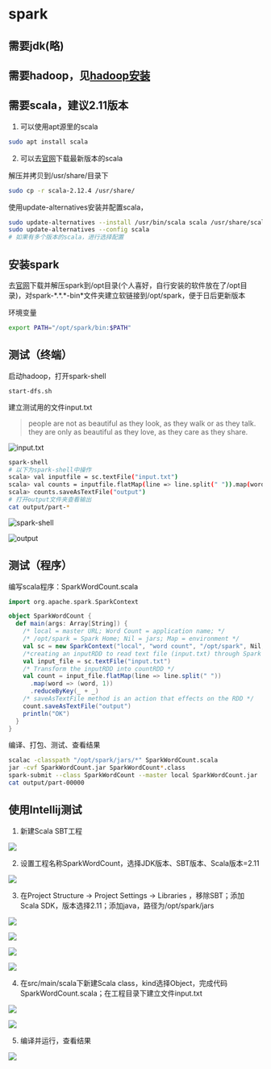 # spark

## 需要jdk(略)

## 需要hadoop，见[hadoop安装](hadoop.md)

## 需要scala，建议2.11版本

1. 可以使用apt源里的scala

```bash
sudo apt install scala
```

2. 可以去[官网](https://www.scala-lang.org/download/)下载最新版本的scala

解压并拷贝到/usr/share/目录下

```bash
sudo cp -r scala-2.12.4 /usr/share/
```

使用update-alternatives安装并配置scala，

```bash
sudo update-alternatives --install /usr/bin/scala scala /usr/share/scala-2.12.4/bin/scala 100
sudo update-alternatives --config scala
# 如果有多个版本的scala，进行选择配置
```

## 安装spark

去[官网](https://spark.apache.org/downloads.html)下载并解压spark到/opt目录(个人喜好，自行安装的软件放在了/opt目录)，对spark-\*.\*.\*-bin\*文件夹建立软链接到/opt/spark，便于日后更新版本

环境变量
```bash
export PATH="/opt/spark/bin:$PATH"
```

## 测试（终端）
启动hadoop，打开spark-shell
```
start-dfs.sh
```
建立测试用的文件input.txt
> people are not as beautiful as they look, 
> as they walk or as they talk.
> they are only as beautiful  as they love, 
> as they care as they share.

![input.txt](image/spark/0.png)
```bash
spark-shell
# 以下为spark-shell中操作
scala> val inputfile = sc.textFile("input.txt")
scala> val counts = inputfile.flatMap(line => line.split(" ")).map(word => (word, 1)).reduceByKey(_+_);
scala> counts.saveAsTextFile("output")
# 打开output文件夹查看输出
cat output/part-*
```

![spark-shell](image/spark/1.png)

![output](image/spark/2.png)

## 测试（程序）

编写scala程序：SparkWordCount.scala
```scala
import org.apache.spark.SparkContext

object SparkWordCount {
  def main(args: Array[String]) {
    /* local = master URL; Word Count = application name; */
    /* /opt/spark = Spark Home; Nil = jars; Map = environment */
    val sc = new SparkContext("local", "word count", "/opt/spark", Nil, Map())
    /*creating an inputRDD to read text file (input.txt) through Spark context*/
    val input_file = sc.textFile("input.txt")
    /* Transform the inputRDD into countRDD */
    val count = input_file.flatMap(line => line.split(" "))
      .map(word => (word, 1))
      .reduceByKey(_ + _)
    /* saveAsTextFile method is an action that effects on the RDD */
    count.saveAsTextFile("output")
    println("OK")
  }
}
```

编译、打包、测试、查看结果
```bash
scalac -classpath "/opt/spark/jars/*" SparkWordCount.scala
jar -cvf SparkWordCount.jar SparkWordCount*.class
spark-submit --class SparkWordCount --master local SparkWordCount.jar
cat output/part-00000
```

## 使用Intellij测试

1. 新建Scala SBT工程

![](image/spark/3.png)

2. 设置工程名称SparkWordCount，选择JDK版本、SBT版本、Scala版本=2.11

![](image/spark/4.png)

3. 在Project Structure -> Project Settings -> Libraries ，移除SBT；添加Scala SDK，版本选择2.11；添加java，路径为/opt/spark/jars

![](image/spark/5.png)

![](image/spark/6.png)

![](image/spark/7.png)

![](image/spark/8.png)

4. 在src/main/scala下新建Scala class，kind选择Object，完成代码SparkWordCount.scala；在工程目录下建立文件input.txt

![](image/spark/9.png)

![](image/spark/10.png)

5. 编译并运行，查看结果

![](image/spark/11.png)
